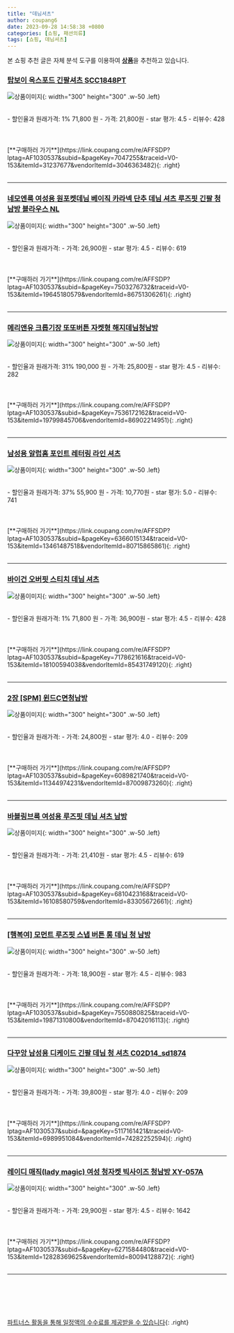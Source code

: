 ```yaml
---
title: "데님셔츠"
author: coupang6
date: 2023-09-28 14:58:38 +0800
categories: [쇼핑, 패션의류]
tags: [쇼핑, 데님셔츠]
---
```


본 쇼핑 추천 글은 자체 분석 도구를 이용하여 [**상품**](https://link.coupang.com/a/bao1ui)을 추천하고 있습니다.

### [탑보이 옥스포드 긴팔셔츠 SCC1848PT](https://link.coupang.com/re/AFFSDP?lptag=AF1030537&subid=&pageKey=7047255&traceid=V0-153&itemId=31237677&vendorItemId=3046363482)

![상품이미지](https://thumbnail8.coupangcdn.com/thumbnails/remote/230x230ex/image/vendor_inventory/dc95/720465e97973bf2c05aa972f6696477f19e0cbf8f4da21b40b518854435d.jpg){: width="300" height="300" .w-50 .left}


<br>
- 할인율과 원래가격: 1%  71,800   원
- 가격: 21,800원
- star 평가: 4.5
- 리뷰수: 428
<br>
<br>
<br>
<br>
[**구매하러 가기**](https://link.coupang.com/re/AFFSDP?lptag=AF1030537&subid=&pageKey=7047255&traceid=V0-153&itemId=31237677&vendorItemId=3046363482){: .right}
<br>
<br>

---

### [네모엔룩 여성용 원포켓데님 베이직 카라넥 단추 데님 셔츠 루즈핏 긴팔 청남방 블라우스 NL](https://link.coupang.com/re/AFFSDP?lptag=AF1030537&subid=&pageKey=7503276732&traceid=V0-153&itemId=19645180579&vendorItemId=86751306261)

![상품이미지](https://thumbnail10.coupangcdn.com/thumbnails/remote/230x230ex/image/vendor_inventory/b212/23b1a65fae02ecb4beb518567b378466a548c67176c9122a6c8f867de406.jpg){: width="300" height="300" .w-50 .left}


<br>
- 할인율과 원래가격: 
- 가격: 26,900원
- star 평가: 4.5
- 리뷰수: 619
<br>
<br>
<br>
<br>
[**구매하러 가기**](https://link.coupang.com/re/AFFSDP?lptag=AF1030537&subid=&pageKey=7503276732&traceid=V0-153&itemId=19645180579&vendorItemId=86751306261){: .right}
<br>
<br>

---

### [메리앤유 크롭기장 또또버튼 자켓형 해지데님청남방](https://link.coupang.com/re/AFFSDP?lptag=AF1030537&subid=&pageKey=7536172162&traceid=V0-153&itemId=19799845706&vendorItemId=86902214951)

![상품이미지](https://thumbnail10.coupangcdn.com/thumbnails/remote/230x230ex/image/vendor_inventory/5211/bf5f0cebd3cad49b74e9449c3fe5339a3b78e7c223679a611e601b26e388.jpg){: width="300" height="300" .w-50 .left}


<br>
- 할인율과 원래가격: 31%  190,000   원
- 가격: 25,800원
- star 평가: 4.5
- 리뷰수: 282
<br>
<br>
<br>
<br>
[**구매하러 가기**](https://link.coupang.com/re/AFFSDP?lptag=AF1030537&subid=&pageKey=7536172162&traceid=V0-153&itemId=19799845706&vendorItemId=86902214951){: .right}
<br>
<br>

---

### [남성용 알럽홈 포인트 레터링 라인 셔츠](https://link.coupang.com/re/AFFSDP?lptag=AF1030537&subid=&pageKey=6366015134&traceid=V0-153&itemId=13461487518&vendorItemId=80715865861)

![상품이미지](https://thumbnail10.coupangcdn.com/thumbnails/remote/230x230ex/image/rs_quotation_api/mj4iowve/9bc1b6d4e3bc421ca9b525d40bfc45ae.jpg){: width="300" height="300" .w-50 .left}


<br>
- 할인율과 원래가격: 37%  55,900   원
- 가격: 10,770원
- star 평가: 5.0
- 리뷰수: 741
<br>
<br>
<br>
<br>
[**구매하러 가기**](https://link.coupang.com/re/AFFSDP?lptag=AF1030537&subid=&pageKey=6366015134&traceid=V0-153&itemId=13461487518&vendorItemId=80715865861){: .right}
<br>
<br>

---

### [바이건 오버핏 스티치 데님 셔츠](https://link.coupang.com/re/AFFSDP?lptag=AF1030537&subid=&pageKey=7178621616&traceid=V0-153&itemId=18100594038&vendorItemId=85431749120)

![상품이미지](https://thumbnail6.coupangcdn.com/thumbnails/remote/230x230ex/image/vendor_inventory/735e/188cf4978093588d5859768d4448e9312e88e87b803f6fcb1eb5656b887a.png){: width="300" height="300" .w-50 .left}


<br>
- 할인율과 원래가격: 1%  71,800   원
- 가격: 36,900원
- star 평가: 4.5
- 리뷰수: 428
<br>
<br>
<br>
<br>
[**구매하러 가기**](https://link.coupang.com/re/AFFSDP?lptag=AF1030537&subid=&pageKey=7178621616&traceid=V0-153&itemId=18100594038&vendorItemId=85431749120){: .right}
<br>
<br>

---

### [2장 [SPM] 윈드C면청남방](https://link.coupang.com/re/AFFSDP?lptag=AF1030537&subid=&pageKey=6089821740&traceid=V0-153&itemId=11344974231&vendorItemId=87009873260)

![상품이미지](https://thumbnail6.coupangcdn.com/thumbnails/remote/230x230ex/image/vendor_inventory/e73e/6d056c1c0f49ee66535718fca8ec70b46e5d2aec5fa274a59bd11668d2f0.jpg){: width="300" height="300" .w-50 .left}


<br>
- 할인율과 원래가격: 
- 가격: 24,800원
- star 평가: 4.0
- 리뷰수: 209
<br>
<br>
<br>
<br>
[**구매하러 가기**](https://link.coupang.com/re/AFFSDP?lptag=AF1030537&subid=&pageKey=6089821740&traceid=V0-153&itemId=11344974231&vendorItemId=87009873260){: .right}
<br>
<br>

---

### [바블링브룩 여성용 루즈핏 데님 셔츠 남방](https://link.coupang.com/re/AFFSDP?lptag=AF1030537&subid=&pageKey=6810423168&traceid=V0-153&itemId=16108580759&vendorItemId=83305672661)

![상품이미지](https://thumbnail9.coupangcdn.com/thumbnails/remote/230x230ex/image/retail/images/6436910248266107-b781e1bd-9272-48a2-ae5a-08cc3e9945f9.jpg){: width="300" height="300" .w-50 .left}


<br>
- 할인율과 원래가격: 
- 가격: 21,410원
- star 평가: 4.5
- 리뷰수: 619
<br>
<br>
<br>
<br>
[**구매하러 가기**](https://link.coupang.com/re/AFFSDP?lptag=AF1030537&subid=&pageKey=6810423168&traceid=V0-153&itemId=16108580759&vendorItemId=83305672661){: .right}
<br>
<br>

---

### [[행복여] 모먼트 루즈핏 스냅 버튼 롱 데님 청 남방](https://link.coupang.com/re/AFFSDP?lptag=AF1030537&subid=&pageKey=7550880825&traceid=V0-153&itemId=19871310800&vendorItemId=87042016113)

![상품이미지](https://thumbnail8.coupangcdn.com/thumbnails/remote/230x230ex/image/vendor_inventory/aa4f/fc3e0b43586116004930e83f8d20deeb1c9e491e94ee018a81956b8ba975.jpg){: width="300" height="300" .w-50 .left}


<br>
- 할인율과 원래가격: 
- 가격: 18,900원
- star 평가: 4.5
- 리뷰수: 983
<br>
<br>
<br>
<br>
[**구매하러 가기**](https://link.coupang.com/re/AFFSDP?lptag=AF1030537&subid=&pageKey=7550880825&traceid=V0-153&itemId=19871310800&vendorItemId=87042016113){: .right}
<br>
<br>

---

### [다꾸앙 남성용 디케이드 긴팔 데님 청 셔츠 C02D14_sd1874](https://link.coupang.com/re/AFFSDP?lptag=AF1030537&subid=&pageKey=5117161421&traceid=V0-153&itemId=6989951084&vendorItemId=74282252594)

![상품이미지](https://thumbnail6.coupangcdn.com/thumbnails/remote/230x230ex/image/rs_quotation_api/jlxqppmw/9315d9af1252420d8a24105103e6279c.jpg){: width="300" height="300" .w-50 .left}


<br>
- 할인율과 원래가격: 
- 가격: 39,800원
- star 평가: 4.0
- 리뷰수: 209
<br>
<br>
<br>
<br>
[**구매하러 가기**](https://link.coupang.com/re/AFFSDP?lptag=AF1030537&subid=&pageKey=5117161421&traceid=V0-153&itemId=6989951084&vendorItemId=74282252594){: .right}
<br>
<br>

---

### [레이디 매직(lady magic) 여성 청자켓 빅사이즈 청남방 XY-057A](https://link.coupang.com/re/AFFSDP?lptag=AF1030537&subid=&pageKey=6271584480&traceid=V0-153&itemId=12828369625&vendorItemId=80094128872)

![상품이미지](https://thumbnail6.coupangcdn.com/thumbnails/remote/230x230ex/image/vendor_inventory/d613/55d1e8707db3f49d00abf1a21e0703a8e0f92eb6d142aa05a860956f1dd0.jpg){: width="300" height="300" .w-50 .left}


<br>
- 할인율과 원래가격: 
- 가격: 29,900원
- star 평가: 4.5
- 리뷰수: 1642
<br>
<br>
<br>
<br>
[**구매하러 가기**](https://link.coupang.com/re/AFFSDP?lptag=AF1030537&subid=&pageKey=6271584480&traceid=V0-153&itemId=12828369625&vendorItemId=80094128872){: .right}
<br>
<br>

---
<br><br><br><br><br> [파트너스 활동을 통해 일정액의 수수료를 제공받을 수 있습니다](https://link.coupang.com/a/bao1ui){: .right}